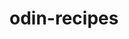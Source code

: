 # odin-recipes
<!--I will be making a simple recipes page to demonstrate my knowledge of HTML, specifically my ability to use the link tag, img tag, href, and link structuring.